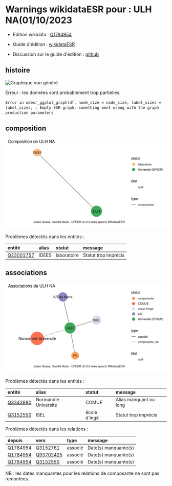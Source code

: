 Warnings wikidataESR pour : ULH NA(01/10/2023
================

- Edition wikidata : [Q1784954](https://www.wikidata.org/wiki/Q1784954)
- Guide d'édition : [wikidataESR](https://github.com/cpesr/wikidataESR/)

- Discussion sur le guide d'édition : [github](https://github.com/cpesr/wikidataESR/issues)



## histoire 

![Graphique non généré](Q1784954-histoire.png) 

 


Erreur : les données sont probablement trop partielles.
```
Error in wdesr_ggplot_graph(df, node_size = node_size, label_sizes = label_sizes, : Empty ESR graph: something went wrong with the graph production parameters

``` 



## composition 

![Graphique non généré](Q1784954-composition.png) 

Problèmes détectés dans les entités :

|entité                                               |alias |statut      |message              |
|:----------------------------------------------------|:-----|:-----------|:--------------------|
|[Q23001757](https://www.wikidata.org/wiki/Q23001757) |IDEES |laboratoire |Statut trop imprécis |

 



## associations 

![Graphique non généré](Q1784954-associations.png) 

Problèmes détectés dans les entités :

|entité                                             |alias                |statut       |message                |
|:--------------------------------------------------|:--------------------|:------------|:----------------------|
|[Q3343880](https://www.wikidata.org/wiki/Q3343880) |Normandie Université |COMUE        |Alias manquant ou long |
|[Q3152550](https://www.wikidata.org/wiki/Q3152550) |ISEL                 |école d'ingé |Statut trop imprécis   |

Problèmes détectés dans les relations :

|depuis                                             |vers                                                 |type    |message              |
|:--------------------------------------------------|:----------------------------------------------------|:-------|:--------------------|
|[Q1784954](https://www.wikidata.org/wiki/Q1784954) |[Q3152761](https://www.wikidata.org/wiki/Q3152761)   |associé |Date(s) manquante(s) |
|[Q1784954](https://www.wikidata.org/wiki/Q1784954) |[Q93702425](https://www.wikidata.org/wiki/Q93702425) |associé |Date(s) manquante(s) |
|[Q1784954](https://www.wikidata.org/wiki/Q1784954) |[Q3152550](https://www.wikidata.org/wiki/Q3152550)   |associé |Date(s) manquante(s) |

NB : les dates manquantes pour les relations de composante ne sont pas remontées. 

